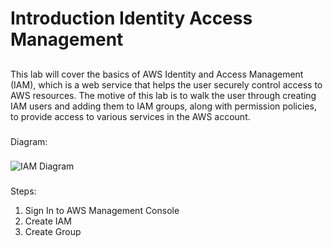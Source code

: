 # Introduction Identity Access Management
##
This lab will cover the basics of AWS Identity and Access Management (IAM), which is a web service that helps the user securely control access to AWS resources. The motive of this lab is to walk the user through creating IAM users and adding them to IAM groups, along with permission policies, to provide access to various services in the AWS account.
###
Diagram:
###
![IAM Diagram](AWS_Cloud_Architect/IAM/Images/Diagram/Introduction_IAM_Diagram.png)
###
Steps:
1. Sign In to AWS Management Console
2. Create IAM
3. Create Group
